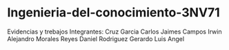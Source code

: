# Ingenieria-del-conocimiento-3NV71
Evidencias y trebajos
Integrantes:
Cruz Garcia Carlos
Jaimes Campos Irwin Alejandro
Morales Reyes Daniel
Rodriguez Gerardo Luis Angel

